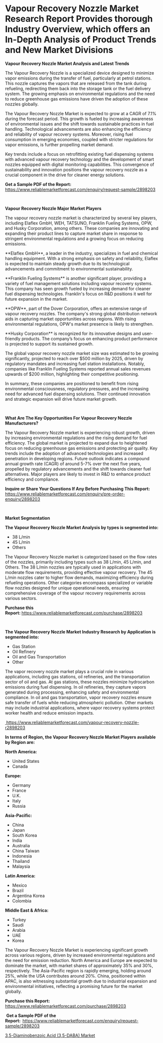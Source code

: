 <p><h1>Vapour Recovery Nozzle Market Research Report Provides thorough Industry Overview, which offers an In-Depth Analysis of Product Trends and New Market Divisions</h1></p><p><strong>Vapour Recovery Nozzle Market Analysis and Latest Trends</strong></p>
<p><p>The Vapour Recovery Nozzle is a specialized device designed to minimize vapor emissions during the transfer of fuel, particularly at petrol stations. This nozzle captures the vapors that are released from the tank during refueling, redirecting them back into the storage tank or the fuel delivery system. The growing emphasis on environmental regulations and the need to reduce greenhouse gas emissions have driven the adoption of these nozzles globally.</p><p>The Vapour Recovery Nozzle Market is expected to grow at a CAGR of 7.1% during the forecast period. This growth is fueled by increasing awareness of environmental issues and the shift towards sustainable practices in fuel handling. Technological advancements are also enhancing the efficiency and reliability of vapour recovery systems. Moreover, rising fuel consumption in emerging economies, coupled with stricter regulations for vapor emissions, is further propelling market demand. </p><p>Key trends include a focus on retrofitting existing fuel dispensing systems with advanced vapour recovery technology and the development of smart nozzles equipped with digital monitoring capabilities. This convergence of sustainability and innovation positions the vapour recovery nozzle as a crucial component in the drive for cleaner energy solutions.</p></p>
<p><strong>Get a Sample PDF of the Report:&nbsp;</strong> <a href="https://www.reliablemarketforecast.com/enquiry/request-sample/2898203?utm_campaign=3381&utm_medium=2&utm_source=Github&utm_content=ia&utm_term=15032025&utm_id=vapour-recovery-nozzle">https://www.reliablemarketforecast.com/enquiry/request-sample/2898203</a></p>
<p>&nbsp;</p>
<p><strong>Vapour Recovery Nozzle Major Market Players</strong></p>
<p><p>The vapour recovery nozzle market is characterized by several key players, including Elaflex GmbH, WEH, TATSUNO, Franklin Fueling Systems, OPW, and Husky Corporation, among others. These companies are innovating and expanding their product lines to capture market share in response to stringent environmental regulations and a growing focus on reducing emissions.</p><p>**Elaflex GmbH**, a leader in the industry, specializes in fuel and chemical handling equipment. With a strong emphasis on safety and reliability, Elaflex is expected to maintain steady growth due to its technological advancements and commitment to environmental sustainability.</p><p>**Franklin Fueling Systems** is another significant player, providing a variety of fuel management solutions including vapour recovery systems. This company has seen growth fueled by increasing demand for cleaner fuel dispensing technologies. Franklin's focus on R&D positions it well for future expansion in the market.</p><p>**OPW**, part of the Dover Corporation, offers an extensive range of vapour recovery nozzles. The company's strong global distribution network aids in capturing market opportunities across regions. With rising environmental regulations, OPW's market presence is likely to strengthen.</p><p>**Husky Corporation** is recognized for its innovative designs and user-friendly products. The company’s focus on enhancing product performance is projected to support its sustained growth.</p><p>The global vapour recovery nozzle market size was estimated to be growing significantly, projected to reach over $500 million by 2025, driven by regulatory mandates and increasing fuel station installations. Notably, companies like Franklin Fueling Systems reported annual sales revenues upwards of $200 million, highlighting their competitive positioning.</p><p>In summary, these companies are positioned to benefit from rising environmental consciousness, regulatory pressures, and the increasing need for advanced fuel dispensing solutions. Their continued innovation and strategic expansion will drive future market growth.</p></p>
<p>&nbsp;</p>
<p><strong>What Are The Key Opportunities For Vapour Recovery Nozzle Manufacturers?</strong></p>
<p><p>The Vapour Recovery Nozzle market is experiencing robust growth, driven by increasing environmental regulations and the rising demand for fuel efficiency. The global market is projected to expand due to heightened focus on reducing greenhouse gas emissions and protecting air quality. Key trends include the adoption of advanced technologies and increased penetration in developing regions. Future outlook indicates a compound annual growth rate (CAGR) of around 5-7% over the next five years, propelled by regulatory advancements and the shift towards cleaner fuel alternatives. Major players are likely to invest in R&D to enhance product efficiency and compliance.</p></p>
<p><strong>Inquire or Share Your Questions If Any Before Purchasing This Report:</strong> <a href="https://www.reliablemarketforecast.com/enquiry/pre-order-enquiry/2898203?utm_campaign=3381&utm_medium=2&utm_source=Github&utm_content=ia&utm_term=15032025&utm_id=vapour-recovery-nozzle">https://www.reliablemarketforecast.com/enquiry/pre-order-enquiry/2898203</a></p>
<p>&nbsp;</p>
<p><strong>Market Segmentation</strong></p>
<p><strong>The Vapour Recovery Nozzle Market Analysis by types is segmented into:</strong></p>
<p><ul><li>38 L/min</li><li>45 L/min</li><li>Others</li></ul></p>
<p><p>The Vapour Recovery Nozzle market is categorized based on the flow rates of the nozzles, primarily including types such as 38 L/min, 45 L/min, and Others. The 38 L/min nozzles are typically used in applications with moderate flow requirements, providing effective vapour recovery. The 45 L/min nozzles cater to higher flow demands, maximizing efficiency during refueling operations. Other categories encompass specialized or variable flow nozzles designed for unique operational needs, ensuring comprehensive coverage of the vapour recovery requirements across various sectors.</p></p>
<p><strong>Purchase this Report:&nbsp;</strong><a href="https://www.reliablemarketforecast.com/purchase/2898203?utm_campaign=3381&utm_medium=2&utm_source=Github&utm_content=ia&utm_term=15032025&utm_id=vapour-recovery-nozzle">https://www.reliablemarketforecast.com/purchase/2898203</a></p>
<p>&nbsp;</p>
<p><strong>The Vapour Recovery Nozzle Market Industry Research by Application is segmented into:</strong></p>
<p><ul><li>Gas Station</li><li>Oil Refinery</li><li>Oil and Gas Transportation</li><li>Other</li></ul></p>
<p><p>The vapor recovery nozzle market plays a crucial role in various applications, including gas stations, oil refineries, and the transportation sector of oil and gas. At gas stations, these nozzles minimize hydrocarbon emissions during fuel dispensing. In oil refineries, they capture vapors generated during processing, enhancing safety and environmental compliance. In oil and gas transportation, vapor recovery nozzles ensure safe transfer of fuels while reducing atmospheric pollution. Other markets may include industrial applications, where vapor recovery systems protect worker health and reduce emission impacts.</p></p>
<p><a href="https://www.reliablemarketforecast.com/vapour-recovery-nozzle-r2898203?utm_campaign=3381&utm_medium=2&utm_source=Github&utm_content=ia&utm_term=15032025&utm_id=vapour-recovery-nozzle">&nbsp;https://www.reliablemarketforecast.com/vapour-recovery-nozzle-r2898203</a></p>
<p><strong>In terms of Region, the Vapour Recovery Nozzle Market Players available by Region are:</strong></p>
<p>
    <p> <strong> North America: </strong>
        <ul>
            <li>United States</li>
            <li>Canada</li>
        </ul>
        </p> 
    <p> <strong> Europe: </strong>
        <ul>
            <li>Germany</li>
            <li>France</li>
            <li>U.K.</li>
            <li>Italy</li>
            <li>Russia</li>
        </ul>
        </p> 
    <p> <strong> Asia-Pacific: </strong>
        <ul>
            <li>China</li>
            <li>Japan</li>
            <li>South Korea</li>
            <li>India</li>
            <li>Australia</li>
            <li>China Taiwan</li>
            <li>Indonesia</li>
            <li>Thailand</li>
            <li>Malaysia</li>
        </ul>
        </p> 
    <p> <strong> Latin America: </strong>
        <ul>
            <li>Mexico</li>
            <li>Brazil</li>
            <li>Argentina Korea</li>
            <li>Colombia</li>
        </ul>
        </p> 
    <p> <strong> Middle East & Africa: </strong>
        <ul>
            <li>Turkey</li>
            <li>Saudi</li>
            <li>Arabia</li>
            <li>UAE</li>
            <li>Korea</li>
        </ul>
    </p>
    </p>
<p><p>The Vapour Recovery Nozzle Market is experiencing significant growth across various regions, driven by increased environmental regulations and the need for emission reduction. North America and Europe are expected to dominate the market, with market shares of approximately 35% and 30%, respectively. The Asia-Pacific region is rapidly emerging, holding around 25%, while the USA contributes around 20%. China, positioned within APAC, is also witnessing substantial growth due to industrial expansion and environmental initiatives, reflecting a promising future for the market globally.</p></p>
<p><strong>Purchase this Report: </strong><a href="https://www.reliablemarketforecast.com/purchase/2898203?utm_campaign=3381&utm_medium=2&utm_source=Github&utm_content=ia&utm_term=15032025&utm_id=vapour-recovery-nozzle">https://www.reliablemarketforecast.com/purchase/2898203</a></p>
<p>&nbsp;<strong>Get a Sample PDF of the Report:&nbsp;&nbsp;</strong><a href="https://www.reliablemarketforecast.com/enquiry/request-sample/2898203?utm_campaign=3381&utm_medium=2&utm_source=Github&utm_content=ia&utm_term=15032025&utm_id=vapour-recovery-nozzle">https://www.reliablemarketforecast.com/enquiry/request-sample/2898203</a></p>
<p><strong></strong></p>
<p><p><a href="https://github.com/wakerizaak8g/Market-Research-Report-List-1/blob/main/35-diaminobenzoic-acid-35-daba-market.md?utm_campaign=3381&utm_medium=2&utm_source=Github&utm_content=ia&utm_term=15032025&utm_id=vapour-recovery-nozzle">3,5-Diaminobenzoic Acid (3,5-DABA) Market</a></p></p>